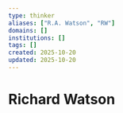 ```yaml
---
type: thinker
aliases: ["R.A. Watson", "RW"]
domains: []
institutions: []
tags: []
created: 2025-10-20
updated: 2025-10-20
---
```


# Richard Watson


